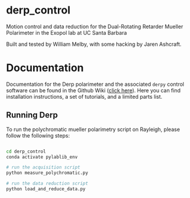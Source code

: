 # derp_control
Motion control and data reduction for the Dual-Rotating Retarder Mueller Polarimeter in the Exopol lab at UC Santa Barbara

Built and tested by William Melby, with some hacking by Jaren Ashcraft.

# Documentation
Documentation for the Derp polarimeter and the associated `derpy` control software can be found in the Github Wiki ([click here](https://github.com/UCSB-Exoplanet-Polarimetry-Lab/derp_control/wiki)). Here you can find installation instructions, a set of tutorials, and a limited parts list.

## Running Derp

To run the polychromatic mueller polarimetry script on Rayleigh, please follow the following steps:

```bash

cd derp_control
conda activate pylablib_env

# run the acquisition script
python measure_polychromatic.py

# run the data reduction script
python load_and_reduce_data.py

```
